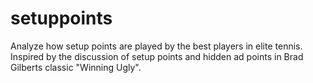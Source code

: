 # setuppoints
Analyze how setup points are played by the best players in elite tennis. Inspired by the discussion of setup points and hidden ad points in Brad Gilberts classic "Winning Ugly".

